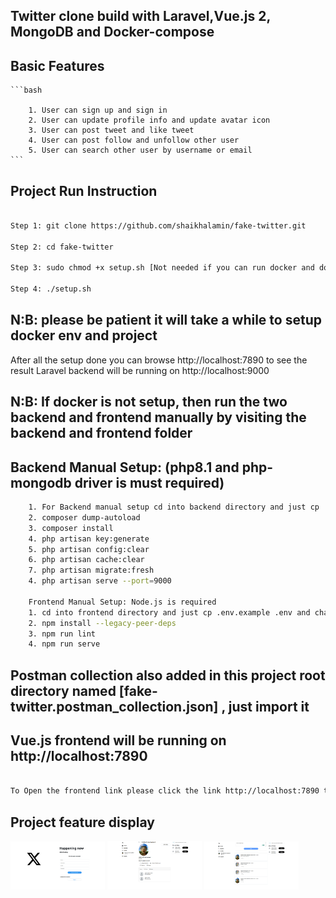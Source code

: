 
## Twitter clone build with Laravel,Vue.js 2, MongoDB and Docker-compose

## Basic Features
    ```bash
        
        1. User can sign up and sign in
        2. User can update profile info and update avatar icon
        3. User can post tweet and like tweet
        4. User can post follow and unfollow other user
        5. User can search other user by username or email
    ```
## Project Run Instruction

```bash

Step 1: git clone https://github.com/shaikhalamin/fake-twitter.git

Step 2: cd fake-twitter

Step 3: sudo chmod +x setup.sh [Not needed if you can run docker and docker-compose without sudo]

Step 4: ./setup.sh

```
## N:B: please be patient it will take a while to setup docker env and project 

After all the setup done you can browse http://localhost:7890 to see the result
Laravel backend will be running on http://localhost:9000


## N:B:  If docker is not setup, then run the two backend and frontend manually by visiting the backend and frontend folder 
     
## Backend Manual Setup: (php8.1 and php-mongodb driver is must required)
```bash
    1. For Backend manual setup cd into backend directory and just cp .env.example .env and change the .env value accordingly
    2. composer dump-autoload
    3. composer install
    4. php artisan key:generate
    5. php artisan config:clear
    6. php artisan cache:clear
    7. php artisan migrate:fresh
    4. php artisan serve --port=9000

    Frontend Manual Setup: Node.js is required
    1. cd into frontend directory and just cp .env.example .env and change the .env value accordingly
    2. npm install --legacy-peer-deps
    3. npm run lint
    4. npm run serve


```
## Postman collection also added in this project root directory named [fake-twitter.postman_collection.json] , just import it

## Vue.js frontend will be running on http://localhost:7890 

```bash

To Open the frontend link please click the link http://localhost:7890 to see the result

```

## Project feature display

<img src="https://raw.githubusercontent.com/shaikhalamin/fake-twitter/master/home_page.png" width="30%"></img> <img src="https://raw.githubusercontent.com/shaikhalamin/fake-twitter/master/profile_page.png" width="30%"></img> <img src="https://raw.githubusercontent.com/shaikhalamin/fake-twitter/master/time_line.png" width="30%"></img>

